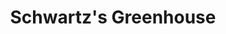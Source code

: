 ---
title: "Schwartz's Greenhouse"
url: /huron-township/schwartzs-greenhouse/
shop: Garten-Center
---